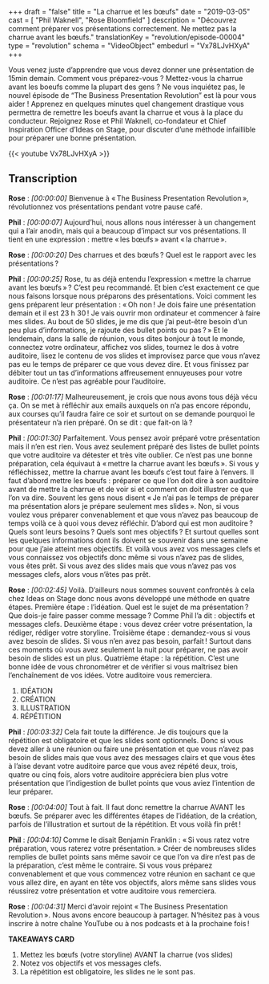 +++
draft			= "false"
title			= "La charrue et les bœufs"
date			= "2019-03-05"
cast			= [ "Phil Waknell", "Rose Bloomfield" ]
description	= "Découvrez comment préparer vos présentations correctement. Ne mettez pas la charrue avant les bœufs."
translationKey  = "revolution/episode-00004"
type			= "revolution"
schema			= "VideoObject"
embedurl		= "Vx78LJvHXyA"
+++

Vous venez juste d’apprendre que vous devez donner une présentation de 15min demain. Comment vous préparez-vous ? Mettez-vous la charrue avant les boeufs comme la plupart des gens ? Ne vous inquiétez pas, le nouvel épisode de “The Business Presentation Revolution” est là pour vous aider ! Apprenez en quelques minutes quel changement drastique vous permettra de remettre les boeufs avant la charrue et vous à la place du conducteur. Rejoignez Rose et Phil Waknell, co-fondateur et Chief Inspiration Officer d’Ideas on Stage, pour discuter d’une méthode infaillible pour préparer une bonne présentation.

{{< youtube Vx78LJvHXyA >}}

## Transcription

**Rose** : *[00:00:00]* Bienvenue à « The Business Presentation Revolution », révolutionnez vos présentations pendant votre pause café.

**Phil** : *[00:00:07]* Aujourd’hui, nous allons nous intéresser à un changement qui a l’air anodin, mais qui a beaucoup d’impact sur vos présentations. Il tient en une expression : mettre « les bœufs » avant « la charrue ». 

**Rose** : *[00:00:20]* Des charrues et des bœufs ? Quel est le rapport avec les présentations ?

**Phil** : *[00:00:25]* Rose, tu as déjà entendu l’expression « mettre la charrue avant les bœufs » ? C’est peu recommandé. Et bien c’est exactement ce que nous faisons lorsque nous préparons des présentations. Voici comment les gens préparent leur présentation : « Oh non ! Je dois faire une présentation demain et il est 23 h 30 ! Je vais ouvrir mon ordinateur et commencer à faire mes slides. Au bout de 50 slides, je me dis que j’ai peut-être besoin d’un peu plus d’informations, je rajoute des bullet points ou pas ? » Et le lendemain, dans la salle de réunion, vous dites bonjour à tout le monde, connectez votre ordinateur, affichez vos slides, tournez le dos à votre auditoire, lisez le contenu de vos slides et improvisez parce que vous n’avez pas eu le temps de préparer ce que vous devez dire. Et vous finissez par débiter tout un tas d’informations affreusement ennuyeuses pour votre auditoire. Ce n’est pas agréable pour l’auditoire.

**Rose** : *[00:01:17]* Malheureusement, je crois que nous avons tous déjà vécu ça. On se met à réfléchir aux emails auxquels on n’a pas encore répondu, aux courses qu’il faudra faire ce soir et surtout on se demande pourquoi le présentateur n’a rien préparé. On se dit : que fait-on là ?

**Phil** : *[00:01:30]* Parfaitement. Vous pensez avoir préparé votre présentation mais il n’en est rien. Vous avez seulement préparé des listes de bullet points que votre auditoire va détester et très vite oublier. Ce n’est pas une bonne préparation, cela équivaut à « mettre la charrue avant les bœufs ». Si vous y réfléchissez, mettre la charrue avant les bœufs c’est tout faire à l’envers. Il faut d’abord mettre les bœufs : préparer ce que l’on doit dire à son auditoire avant de mettre la charrue et de voir si et comment on doit illustrer ce que l’on va dire. Souvent les gens nous disent « Je n’ai pas le temps de préparer ma présentation alors je prépare seulement mes slides ». Non, si vous voulez vous préparer convenablement et que vous n’avez pas beaucoup de temps voilà ce à quoi vous devez réfléchir. D’abord qui est mon auditoire ? Quels sont leurs besoins ? Quels sont mes objectifs ? Et surtout quelles sont les quelques informations dont ils doivent se souvenir dans une semaine pour que j’aie atteint mes objectifs. Et voilà vous avez vos messages clefs et vous connaissez vos objectifs donc même si vous n’avez pas de slides, vous êtes prêt. Si vous avez des slides mais que vous n’avez pas vos messages clefs, alors vous n’êtes pas prêt.

**Rose** : *[00:02:45]* Voilà. D’ailleurs nous sommes souvent confrontés à cela chez Ideas on Stage donc nous avons développé une méthode en quatre étapes. Première étape : l’idéation. Quel est le sujet de ma présentation ? Que dois-je faire passer comme message ? Comme Phil l’a dit : objectifs et messages clefs. Deuxième étape : vous devez créer votre présentation, la rédiger, rédiger votre storyline. Troisième étape : demandez-vous si vous avez besoin de slides. Si vous n’en avez pas besoin, parfait ! Surtout dans ces moments où vous avez seulement la nuit pour préparer, ne pas avoir besoin de slides est un plus. Quatrième étape : la répétition. C’est une bonne idée de vous chronométrer et de vérifier si vous maîtrisez bien l’enchaînement de vos idées. Votre auditoire vous remerciera.

1. IDÉATION
2. CRÉATION
3. ILLUSTRATION
4. RÉPÉTITION

**Phil** : *[00:03:32]*  Cela fait toute la différence. Je dis toujours que la répétition est obligatoire et que les slides sont optionnels. Donc si vous devez aller à une réunion ou faire une présentation et que vous n’avez pas besoin de slides mais que vous avez des messages clairs et que vous êtes à l’aise devant votre auditoire parce que vous avez répété deux, trois, quatre ou cinq fois, alors votre auditoire appréciera bien plus votre présentation que l’indigestion de bullet points que vous aviez l’intention de leur préparer.

**Rose** : *[00:04:00]* Tout à fait. Il faut donc remettre la charrue AVANT les bœufs. Se préparer avec les différentes étapes de l’idéation, de la création, parfois de l’illustration et surtout de la répétition. Et vous voilà fin prêt !

**Phil** : *[00:04:10]* Comme le disait Benjamin Franklin : « Si vous ratez votre préparation, vous raterez votre présentation. » Créer de nombreuses slides remplies de bullet points sans même savoir ce que l’on va dire n’est pas de la préparation, c’est même le contraire. Si vous vous préparez convenablement et que vous commencez votre réunion en sachant ce que vous allez dire, en ayant en tête vos objectifs, alors même sans slides vous réussirez votre présentation et votre auditoire vous remerciera.

**Rose** : *[00:04:31]* Merci d’avoir rejoint « The Business Presentation Revolution ». Nous avons encore beaucoup à partager. N’hésitez pas à vous inscrire à notre chaîne YouTube ou à nos podcasts et à la prochaine fois !
 
**TAKEAWAYS CARD**

1. Mettez les bœufs (votre storyline) AVANT la charrue (vos slides)
2. Notez vos objectifs et vos messages clefs.
3. La répétition est obligatoire, les slides ne le sont pas.
